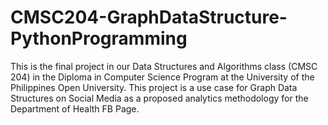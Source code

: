 # CMSC204-GraphDataStructure-PythonProgramming
This is the final project in our Data Structures and Algorithms class (CMSC 204) in the Diploma in Computer Science Program at the University of the Philippines Open University. This project is a use case for Graph Data Structures on Social Media as a proposed analytics methodology  for the Department of Health FB Page.
